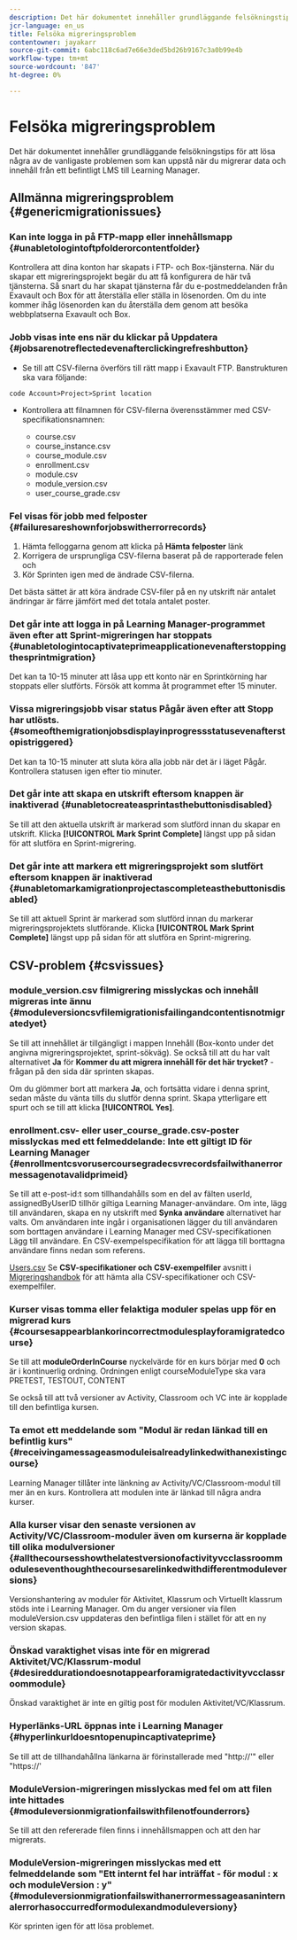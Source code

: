 ```yaml
---
description: Det här dokumentet innehåller grundläggande felsökningstips för att lösa några av de vanligaste problemen som kan uppstå när du migrerar data och innehåll från ett befintligt LMS till Learning Manager.
jcr-language: en_us
title: Felsöka migreringsproblem
contentowner: jayakarr
source-git-commit: 6abc118c6ad7e66e3ded5bd26b9167c3a0b99e4b
workflow-type: tm+mt
source-wordcount: '847'
ht-degree: 0%

---
```




# Felsöka migreringsproblem

Det här dokumentet innehåller grundläggande felsökningstips för att lösa några av de vanligaste problemen som kan uppstå när du migrerar data och innehåll från ett befintligt LMS till Learning Manager.

## Allmänna migreringsproblem {#genericmigrationissues}

### Kan inte logga in på FTP-mapp eller innehållsmapp {#unabletologintoftpfolderorcontentfolder}

Kontrollera att dina konton har skapats i FTP- och Box-tjänsterna. När du skapar ett migreringsprojekt begär du att få konfigurera de här två tjänsterna. Så snart du har skapat tjänsterna får du e-postmeddelanden från Exavault och Box för att återställa eller ställa in lösenorden. Om du inte kommer ihåg lösenorden kan du återställa dem genom att besöka webbplatserna Exavault och Box.

### Jobb visas inte ens när du klickar på Uppdatera {#jobsarenotreflectedevenafterclickingrefreshbutton}

* Se till att CSV-filerna överförs till rätt mapp i Exavault FTP. Banstrukturen ska vara följande:

`code Account>Project>Sprint location`

* Kontrollera att filnamnen för CSV-filerna överensstämmer med CSV-specifikationsnamnen:

   * course.csv
   * course_instance.csv
   * course_module.csv
   * enrollment.csv
   * module.csv
   * module_version.csv
   * user_course_grade.csv

### Fel visas för jobb med felposter {#failuresareshownforjobswitherrorrecords}

1. Hämta felloggarna genom att klicka på **Hämta felposter** länk
1. Korrigera de ursprungliga CSV-filerna baserat på de rapporterade felen och
1. Kör Sprinten igen med de ändrade CSV-filerna.

Det bästa sättet är att köra ändrade CSV-filer på en ny utskrift när antalet ändringar är färre jämfört med det totala antalet poster.

### Det går inte att logga in på Learning Manager-programmet även efter att Sprint-migreringen har stoppats {#unabletologintocaptivateprimeapplicationevenafterstoppingthesprintmigration}

Det kan ta 10-15 minuter att låsa upp ett konto när en Sprintkörning har stoppats eller slutförts. Försök att komma åt programmet efter 15 minuter.

### Vissa migreringsjobb visar status Pågår även efter att Stopp har utlösts. {#someofthemigrationjobsdisplayinprogressstatusevenafterstopistriggered}

Det kan ta 10-15 minuter att sluta köra alla jobb när det är i läget Pågår. Kontrollera statusen igen efter tio minuter.

### Det går inte att skapa en utskrift eftersom knappen är inaktiverad {#unabletocreateasprintasthebuttonisdisabled}

Se till att den aktuella utskrift är markerad som slutförd innan du skapar en utskrift. Klicka **[!UICONTROL Mark Sprint Complete]** längst upp på sidan för att slutföra en Sprint-migrering.

### Det går inte att markera ett migreringsprojekt som slutfört eftersom knappen är inaktiverad {#unabletomarkamigrationprojectascompleteasthebuttonisdisabled}

Se till att aktuell Sprint är markerad som slutförd innan du markerar migreringsprojektets slutförande. Klicka **[!UICONTROL Mark Sprint Complete]** längst upp på sidan för att slutföra en Sprint-migrering.

## CSV-problem {#csvissues}

### module_version.csv filmigrering misslyckas och innehåll migreras inte ännu {#moduleversioncsvfilemigrationisfailingandcontentisnotmigratedyet}

Se till att innehållet är tillgängligt i mappen Innehåll (Box-konto under det angivna migreringsprojektet, sprint-sökväg). Se också till att du har valt alternativet **Ja** för **Kommer du att migrera innehåll för det här trycket?** -frågan på den sida där sprinten skapas.

Om du glömmer bort att markera **Ja**, och fortsätta vidare i denna sprint, sedan måste du vänta tills du slutför denna sprint. Skapa ytterligare ett spurt och se till att klicka **[!UICONTROL Yes]**.

### enrollment.csv- eller user_course_grade.csv-poster misslyckas med ett felmeddelande: Inte ett giltigt ID för Learning Manager {#enrollmentcsvorusercoursegradecsvrecordsfailwithanerrormessagenotavalidprimeid}

Se till att e-post-id:t som tillhandahålls som en del av fälten userId, assignedByUserID tillhör giltiga Learning Manager-användare. Om inte, lägg till användaren, skapa en ny utskrift med **Synka användare** alternativet har valts. Om användaren inte ingår i organisationen lägger du till användaren som borttagen användare i Learning Manager med CSV-specifikationen Lägg till användare. En CSV-exempelspecifikation för att lägga till borttagna användare finns nedan som referens.

[Users.csv](assets/users.zip) Se **CSV-specifikationer och CSV-exempelfiler** avsnitt i [Migreringshandbok](../integration-admin/feature-summary/migration-manual.md) för att hämta alla CSV-specifikationer och CSV-exempelfiler.

### Kurser visas tomma eller felaktiga moduler spelas upp för en migrerad kurs {#coursesappearblankorincorrectmodulesplayforamigratedcourse}

Se till att **moduleOrderInCourse** nyckelvärde för en kurs börjar med **0** och är i kontinuerlig ordning. Ordningen enligt courseModuleType ska vara PRETEST, TESTOUT, CONTENT

Se också till att två versioner av Activity, Classroom och VC inte är kopplade till den befintliga kursen.

### Ta emot ett meddelande som &quot;Modul är redan länkad till en befintlig kurs&quot; {#receivingamessageasmoduleisalreadylinkedwithanexistingcourse}

Learning Manager tillåter inte länkning av Activity/VC/Classroom-modul till mer än en kurs. Kontrollera att modulen inte är länkad till några andra kurser.

### Alla kurser visar den senaste versionen av Activity/VC/Classroom-moduler även om kurserna är kopplade till olika modulversioner {#allthecoursesshowthelatestversionofactivityvcclassroommoduleseventhoughthecoursesarelinkedwithdifferentmoduleversions}

Versionshantering av moduler för Aktivitet, Klassrum och Virtuellt klassrum stöds inte i Learning Manager. Om du anger versioner via filen moduleVersion.csv uppdateras den befintliga filen i stället för att en ny version skapas.

### Önskad varaktighet visas inte för en migrerad Aktivitet/VC/Klassrum-modul {#desireddurationdoesnotappearforamigratedactivityvcclassroommodule}

Önskad varaktighet är inte en giltig post för modulen Aktivitet/VC/Klassrum.

### Hyperlänks-URL öppnas inte i Learning Manager {#hyperlinkurldoesntopenupincaptivateprime}

Se till att de tillhandahållna länkarna är förinstallerade med &quot;http://&#39;&quot; eller &quot;https://&#39;

### ModuleVersion-migreringen misslyckas med fel om att filen inte hittades {#moduleversionmigrationfailswithfilenotfounderrors}

Se till att den refererade filen finns i innehållsmappen och att den har migrerats.

### ModuleVersion-migreringen misslyckas med ett felmeddelande som &quot;Ett internt fel har inträffat - för modul : x och moduleVersion : y&quot; {#moduleversionmigrationfailswithanerrormessageasaninternalerrorhasoccurredformodulexandmoduleversiony}

Kör sprinten igen för att lösa problemet.
